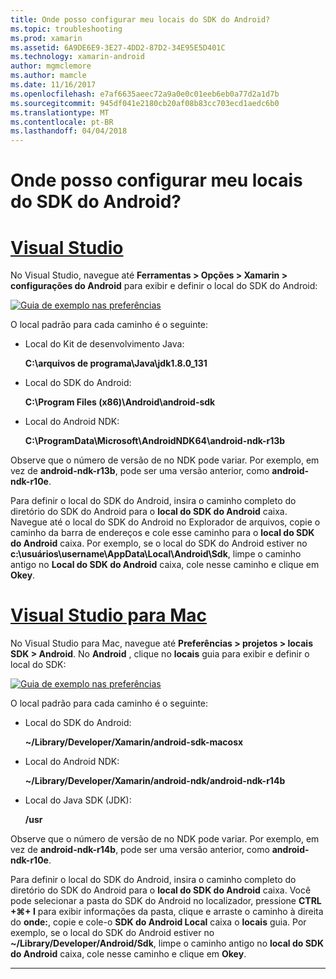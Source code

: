 ```yaml
---
title: Onde posso configurar meu locais do SDK do Android?
ms.topic: troubleshooting
ms.prod: xamarin
ms.assetid: 6A9DE6E9-3E27-4DD2-87D2-34E95E5D401C
ms.technology: xamarin-android
author: mgmclemore
ms.author: mamcle
ms.date: 11/16/2017
ms.openlocfilehash: e7af6635aeec72a9a0e0c01eeb6eb0a77d2a1d7b
ms.sourcegitcommit: 945df041e2180cb20af08b83cc703ecd1aedc6b0
ms.translationtype: MT
ms.contentlocale: pt-BR
ms.lasthandoff: 04/04/2018
---
```

# <a name="where-can-i-set-my-android-sdk-locations"></a>Onde posso configurar meu locais do SDK do Android?

# <a name="visual-studiotabvswin"></a>[Visual Studio](#tab/vswin)

No Visual Studio, navegue até **Ferramentas > Opções > Xamarin > configurações do Android** para exibir e definir o local do SDK do Android:

[![Guia de exemplo nas preferências](android-sdk-location-images/win/01-locations-sml.png)](android-sdk-location-images/win/01-locations.png#lightbox)

O local padrão para cada caminho é o seguinte:

- Local do Kit de desenvolvimento Java: 

    **C:\\arquivos de programa\\Java\\jdk1.8.0_131**

- Local do SDK do Android: 

    **C:\\Program Files (x86)\\Android\\android-sdk**

- Local do Android NDK: 

    **C:\\ProgramData\\Microsoft\\AndroidNDK64\\android-ndk-r13b**

Observe que o número de versão de no NDK pode variar. Por exemplo, em vez de **android-ndk-r13b**, pode ser uma versão anterior, como **android-ndk-r10e**.

Para definir o local do SDK do Android, insira o caminho completo do diretório do SDK do Android para o **local do SDK do Android** caixa. Navegue até o local do SDK do Android no Explorador de arquivos, copie o caminho da barra de endereços e cole esse caminho para o **local do SDK do Android** caixa.
Por exemplo, se o local do SDK do Android estiver no **c:\\usuários\\username\\AppData\\Local\\Android\\Sdk**, limpe o caminho antigo no  **Local do SDK do Android** caixa, cole nesse caminho e clique em **Okey**.

# <a name="visual-studio-for-mactabvsmac"></a>[Visual Studio para Mac](#tab/vsmac)

No Visual Studio para Mac, navegue até **Preferências > projetos > locais SDK > Android**. No **Android** , clique no **locais** guia para exibir e definir o local do SDK:

[![Guia de exemplo nas preferências](android-sdk-location-images/mac/01-locations-sml.png)](android-sdk-location-images/mac/01-locations.png#lightbox)

O local padrão para cada caminho é o seguinte:

- Local do SDK do Android: 

    **~/Library/Developer/Xamarin/android-sdk-macosx**

- Local do Android NDK: 

    **~/Library/Developer/Xamarin/android-ndk/android-ndk-r14b**

- Local do Java SDK (JDK): 

    **/usr**

Observe que o número de versão de no NDK pode variar. Por exemplo, em vez de **android-ndk-r14b**, pode ser uma versão anterior, como **android-ndk-r10e**.

Para definir o local do SDK do Android, insira o caminho completo do diretório do SDK do Android para o **local do SDK do Android** caixa. Você pode selecionar a pasta do SDK do Android no localizador, pressione **CTRL +&#8984;+ I** para exibir informações da pasta, clique e arraste o caminho à direita do **onde:**, copie e cole-o **SDK do Android Local** caixa o **locais** guia. Por exemplo, se o local do SDK do Android estiver no **~/Library/Developer/Android/Sdk**, limpe o caminho antigo no **local do SDK do Android** caixa, cole nesse caminho e clique em **Okey**.

-----
